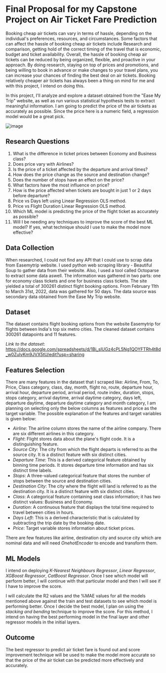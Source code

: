 # Final Proposal for my Capstone Project on Air Ticket Fare Prediction

Booking cheap air tickets can vary in terms of hassle, depending on the individual's preferences, resources, and circumstances. Some factors that can affect the hassle of booking cheap air tickets include Research and comparison, getting hold of the correct timing of the travel that is economic, budget and ticket availability. Overall, the hassle of booking cheap air tickets can be reduced by being organized, flexible, and proactive in your approach. By doing research, staying on top of prices and promotions, and being willing to book in advance or make changes to your travel plans, you can increase your chances of finding the best deal on air tickets. Booking relatively cheaper air tickets has always been a thing on mind for me and with this project, I intend on doing this. 

In this project, I'll analyze and explore a dataset obtained from the "Ease My Trip" website, as well as run various statistical hypothesis tests to extract meaningful information. I am going to predict the price of the air tickets as accurately as possible. Since the price here is a numeric field, a regression model would be a great pick.

![image](https://user-images.githubusercontent.com/56116206/218330081-aa9144d6-bef0-40af-9fb1-9b723a388cf8.png)


## Research Questions

1. What is the difference in ticket prices between Economy and Business class?
2. Does price vary with Airlines?
3. Is the price of a ticket affected by the departure and arrival times?
4. How does the price change as the source and destination change?
5. Does the number of stops have an effect on the price?
6. What factors have the most influence on price?
7. How is the price affected when tickets are bought in just 1 or 2 days before departure?
8. Price vs Days left using Linear Regression OLS method.
9. Price vs Flight Duration Linear Regression OLS method.
10. Which ML model is predicting the price of the flight ticket as accurately as possible?
11. Will I be needing any techniques to improve the score of the best ML model? If yes, what technique should I use to make the model more effective?

## Data Collection

When researched, I could not find any API that I could use to scrap data from Easemytrip website. I used python web scraping library - Beautiful Soup to gather data from their website. Also, I used a tool called Octoparse to extract some data aswell. The information was gathered in two parts: one for economy class tickets and one for business class tickets. The site yielded a total of 300261 distinct flight booking options. From February 11th to March 31st, 2022, data was gathered for 50 days. The data source was secondary data obtained from the Ease My Trip website.

## Dataset 

The dataset contains flight booking options from the website Easemytrip for flights between India's top six metro cities. The cleaned dataset contains 300261 datapoints and 11 features.

_Link to the dataset_: https://docs.google.com/spreadsheets/d/1Bi_slUGz4cPL5Ng1QOYFTRh4t8d_w0ZulvKm9JVX5tU/edit?usp=sharing

## Features Selection

There are many features in the dataset that I scraped like: Airline, From, To, Price, Class category, class, day, month, flight no, route, departure hour, arrival hour, departure period, arrival period, route index, duration, stops, stops category, arrival daytime, arrival daytime category, days left, departure daytime, departure daytime category and  month category, I am planning on selecting only the below columns as features and price as the target variable. The possible explanation of the features and target variables is given below:


+ _Airline_: The airline column stores the name of the airline company. There are six different airlines in this category.
+ _Flight_: Flight stores data about the plane's flight code. It is a distinguishing feature.
+ _Source City_: The city from which the flight departs is referred to as the source city. It is a distinct feature with six distinct cities.
+ _Departure Time_: This is a derived categorical feature obtained by binning time periods. It stores departure time information and has six distinct time labels.
+ _Stops_: A three-valued categorical feature that stores the number of stops between the source and destination cities.
+ _Destination City_: The city where the flight will land is referred to as the destination city. It is a distinct feature with six distinct cities.
+ _Class_: A categorical feature containing seat class information; it has two distinct values: Business and Economy.
+ _Duration_: A continuous feature that displays the total time required to travel between cities in hours.
+ _Days Left_: This is a derived characteristic that is calculated by subtracting the trip date by the booking date.
+ _Price_: Target variable stores information about ticket prices.

There are few features like airline, destination city and source city which are nominal data and will need *OnehotEncoder* to encode and transform them.

## ML Models

I intend on deploying _K-Nearest Neighbours Regressor_, _Linear Regressor_, _XGBoost Regressor_, _CatBoost Regressor_. Once I see which model will perform better, I will continue with that particular model and then I will see if I have to improve the score. 

I will calculate the R2 values and the %MAE values for all the models mentioned above against the train and test datasets to see which model is performing better. Once I decide the best model, I plan on using the *stacking and bending* technique to improve the score. For this method, I intend on having the best performing model in the final layer and other regressor models in the initial layers.

## Outcome

The best regressor to predict air ticket fare is found out and score improvement technique will be used to make the model more accurate so that the price of the air ticket can be predicted more effectively and accurately.

